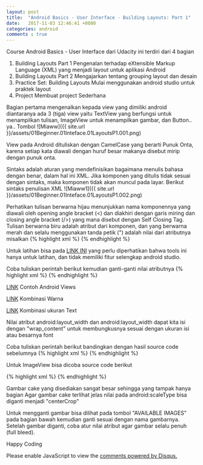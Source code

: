 ```yaml
---
layout: post
title:  "Android Basics - User Interface - Building Layouts: Part 1"
date:   2017-11-03 12:46:41 +0800
categories: android
comments : true
---
```


Course Android Basics - User Interface dari Udacity ini terdiri dari 4 bagian
1. Building Layouts Part 1
   Pengenalan terhadap eXtensible Markup Language (XML) yang menjadi layout untuk aplikasi Android
2. Building Layouts Part 2
    Mengajarkan tentang grouping layout dan desain
3. Practice Set: Building Layouts
    Mulai menggunakan android studio untuk praktek layout
4. Project
    Membuat project Sederhana

Bagian pertama mengenalkan kepada view yang dimiliki android diantaranya ada 3 (tiga) view yaitu TextView yang berfungsi untuk menampilkan tulisan, ImageView untuk menampilkan gambar, dan Button.. ya.. Tombol
![Miaww]({{ site.url }}/assets/01Beginner.01Inteface.01LayoutsP1.001.png)

View pada Android dituliskan dengan CamelCase yang berarti Punuk Onta, karena setiap kata diawali dengan huruf besar makanya disebut mirip dengan punuk onta.       

Sintaks adalah aturan yang mendefinisikan bagaimana menulis bahasa dengan benar, dalam hal ini XML. Jika komponen yang ditulis tidak sesuai dengan sintaks, maka komponen tidak akan muncul pada layar. Berikut sintaks penulisan XML
![Miaww1]({{ site.url }}/assets/01Beginner.01Inteface.01LayoutsP1.002.png)

Perhatikan tulisan berwarna hijau menunjukkan nama komponennya yang diawali oleh opening angle bracket (<) dan diakhiri dengan garis miring dan closing angle bracket (/>) yang mana disebut dengan Self Closing Tag. Tulisan berwarna biru adalah atribut dari komponen, dan yang berwarna merah dan selalu menggunakan tanda petik (") adalah nilai dari atributnya misalkan 
{% highlight xml %}
<TextView
    android:text="Ini Nilai Atribut"
/>
{% endhighlight %}

Untuk latihan bisa pada [LINK INI](http://labs.udacity.com/android-visualizer/#/android/text-view) yang perlu diperhatikan bahwa tools ini hanya untuk latihan, dan tidak memiliki fitur selengkap android studio. 

Coba tuliskan perintah berikut kemudian ganti-ganti nilai atributnya
{% highlight xml %}
<TextView
    android:text="Happy Birthday!"
    android:background="#9C27B0"
    android:textColor="#FFFFFF"
    android:textSize="24sp"
    android:layout_width="150dp"
    android:layout_height="75dp" />
{% endhighlight %}

[LINK](https://drive.google.com/file/d/0B5XIkMkayHgRMVljUVIyZzNmQUU/view) Contoh Android Views

[LINK](https://material.io/guidelines/style/color.html#) Kombinasi Warna

[LINK](https://material.io/guidelines/style/typography.html#) Kombinasi ukuran Text


Nilai atribut android:layout_width dan android:layout_width dapat kita isi dengan "wrap_content" untuk membungkusnya sesuai dengan ukuran isi atau besarnya font

Coba tuliskan perintah berikut bandingkan dengan hasil source code sebelumnya
{% highlight xml %}
<TextView
    android:text="Happy Birthday!"
    android:background="#9C27B0"
    android:textColor="#FFFFFF"
    android:textSize="24sp"
    android:layout_width="wrap_content"
    android:layout_height="wrap_content" />
{% endhighlight %}

Untuk ImageView bisa dicoba source code berikut

{% highlight xml %}
<ImageView
    android:src="@drawable/cake"
    android:layout_width="wrap_content"
    android:layout_height="wrap_content"
    android:scaleType="center"/>
{% endhighlight %}

Gambar cake yang disediakan sangat besar sehingga yang tampak hanya bagian Agar gambar cake terlihat jelas nilai pada android:scaleType bisa diganti menjadi "centerCrop"

Untuk mengganti gambar bisa dilihat pada tombol "AVAILABLE IMAGES" pada bagian bawah kemudian ganti sesuai dengan nama gambarnya. Setelah gambar diganti, coba atur nilai atribut agar gambar selalu penuh (full bleed).

Happy Coding

<div id="disqus_thread"></div>
<script>
    /**
     *  RECOMMENDED CONFIGURATION VARIABLES: EDIT AND UNCOMMENT THE SECTION BELOW TO INSERT DYNAMIC VALUES FROM YOUR PLATFORM OR CMS.
     *  LEARN WHY DEFINING THESE VARIABLES IS IMPORTANT: https://disqus.com/admin/universalcode/#configuration-variables
     */
    /*
    var disqus_config = function () {
        this.page.url = PAGE_URL;  // Replace PAGE_URL with your page's canonical URL variable
        this.page.identifier = PAGE_IDENTIFIER; // Replace PAGE_IDENTIFIER with your page's unique identifier variable
    };
    */
    (function() {  // DON'T EDIT BELOW THIS LINE
        var d = document, s = d.createElement('script');
        
        s.src = 'https://mirzayogy.disqus.com/embed.js';
        
        s.setAttribute('data-timestamp', +new Date());
        (d.head || d.body).appendChild(s);
    })();
</script>
<noscript>Please enable JavaScript to view the <a href="https://disqus.com/?ref_noscript" rel="nofollow">comments powered by Disqus.</a></noscript>


